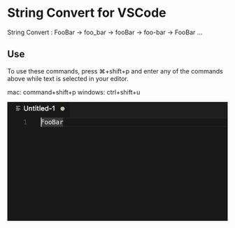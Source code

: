 # String Convert for VSCode

String Convert : FooBar → foo_bar → fooBar → foo-bar → FooBar ...

## Use

To use these commands, press ⌘+shift+p and enter any of the commands above while text is selected in your editor.

mac: command+shift+p
windows: ctrl+shift+u

![String Manipulation Screencast](string-convert.gif)
